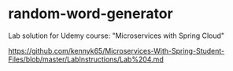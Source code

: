 # random-word-generator

Lab solution for Udemy course: "Microservices with Spring Cloud"

https://github.com/kennyk65/Microservices-With-Spring-Student-Files/blob/master/LabInstructions/Lab%204.md
